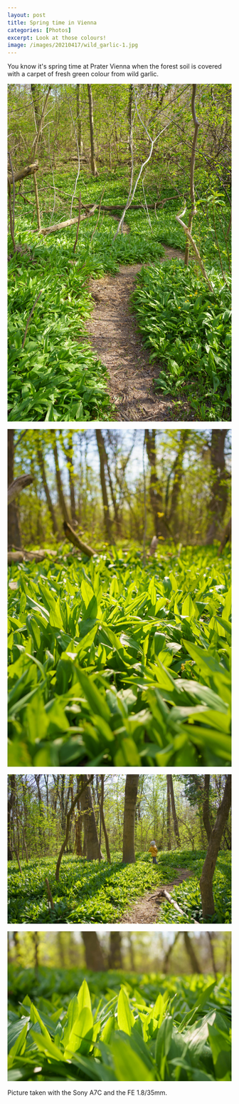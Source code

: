 ```yaml
---
layout: post
title: Spring time in Vienna
categories: [Photos]
excerpt: Look at those colours!
image: /images/20210417/wild_garlic-1.jpg
---
```


You know it's spring time at Prater Vienna when the forest soil is covered with a carpet of fresh green colour from wild garlic.

![Wild garlic at Prater Vienna](../images/20210417/wild_garlic-1.jpg)

![Wild garlic at Prater Vienna](../images/20210417/wild_garlic-2.jpg)

![Wild garlic at Prater Vienna](../images/20210417/wild_garlic-3.jpg)

![Wild garlic at Prater Vienna](../images/20210417/wild_garlic-4.jpg)

Picture taken with the Sony A7C and the FE 1.8/35mm.

